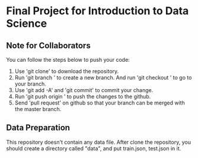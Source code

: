 # Final Project for Introduction to Data Science

## Note for Collaborators
You can follow the steps below to push your code:
1. Use 'git clone' to download the repository.
2. Run 'git branch <Your Name>' to create a new branch. And run 'git checkout <Your Name>' to go to your branch.
3. Use 'git add -A' and 'git commit' to commit your change.
4. Run 'git push origin <Your Name>' to push the changes to the github.
5. Send 'pull request' on github so that your branch can be merged with the master branch.
## Data Preparation
This repository doesn't contain any data file. After clone the repository, you should create a directory called "data", and put train.json, test.json in it.
